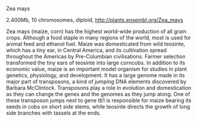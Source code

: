 
Zea mays

2.400Mb, 10 chromosomes, diploid, http://plants.ensembl.org/Zea_mays

Zea mays (maize, corn) has the highest world-wide production of all grain crops. Although a food staple in many regions of the world, most is used for animal feed and ethanol fuel. Maize was domesticated from wild teosinte, which has a tiny ear, in Central America, and its cultivation spread throughout the Americas by Pre-Columbian civilisations. Farmer selection transformed the tiny ears of teosinte into large corncobs. In addition to its economic value, maize is an important model organism for studies in plant genetics, physiology, and development. It has a large genome made in its major part of transposons, a kind of jumping DNA elements discovered by Barbara McClintock. Transposons play a role in evolution and domestication as they can change the genes and the genomes as they jump along. One of these transposon jumps next to gene tb1 is responsible for maize bearing its seeds in cobs on short side stems, while teosinte directs the growth of long side branches with tassels at the ends.

